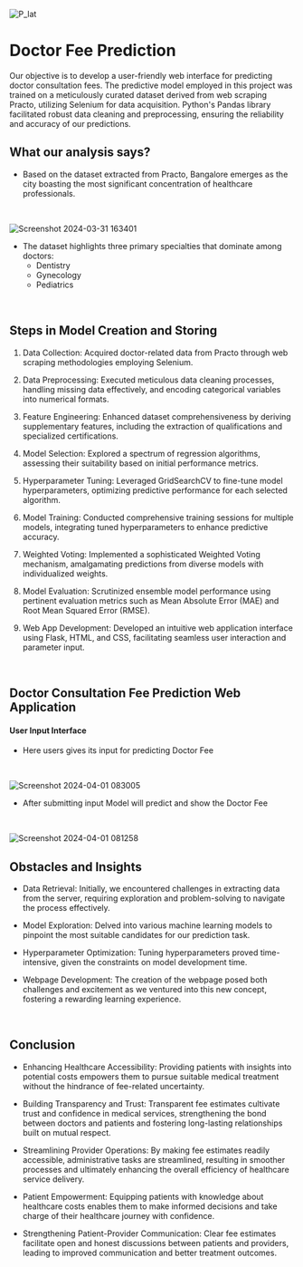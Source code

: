 
![P_lat](https://github.com/digvijaytatrari/MediPricer/assets/37079322/deb5958f-5b22-4fad-9988-e0951740063a)


# Doctor Fee Prediction
Our objective is to develop a user-friendly web interface for predicting doctor consultation fees. The predictive model employed in this project was trained on a meticulously curated dataset derived from web scraping Practo, utilizing Selenium for data acquisition. Python's Pandas library facilitated robust data cleaning and preprocessing, ensuring the reliability and accuracy of our predictions.
<br>

## What our analysis says?

- Based on the dataset extracted from Practo, Bangalore emerges as the city boasting the most significant concentration of healthcare professionals.
<br>

![Screenshot 2024-03-31 163401](https://github.com/digvijaytatrari/MediPricer/assets/37079322/7be954e5-0d28-472d-8365-4d0b17978308)
<br>


- The dataset highlights three primary specialties that dominate among doctors:
  - Dentistry
  - Gynecology
  - Pediatrics

<br>



<be>

## Steps in Model Creation and Storing

1. Data Collection: Acquired doctor-related data from Practo through web scraping methodologies employing Selenium.

2. Data Preprocessing: Executed meticulous data cleaning processes, handling missing data effectively, and encoding categorical variables into numerical formats.

3. Feature Engineering: Enhanced dataset comprehensiveness by deriving supplementary features, including the extraction of qualifications and specialized certifications.

4. Model Selection: Explored a spectrum of regression algorithms, assessing their suitability based on initial performance metrics.

5. Hyperparameter Tuning: Leveraged GridSearchCV to fine-tune model hyperparameters, optimizing predictive performance for each selected algorithm.

6. Model Training: Conducted comprehensive training sessions for multiple models, integrating tuned hyperparameters to enhance predictive accuracy.

7. Weighted Voting: Implemented a sophisticated Weighted Voting mechanism, amalgamating predictions from diverse models with individualized weights.

8. Model Evaluation: Scrutinized ensemble model performance using pertinent evaluation metrics such as Mean Absolute Error (MAE) and Root Mean Squared Error (RMSE).

9. Web App Development: Developed an intuitive web application interface using Flask, HTML, and CSS, facilitating seamless user interaction and parameter input.

<br>

## Doctor Consultation Fee Prediction Web Application

#### User Input Interface
- Here users gives its input for predicting Doctor Fee
<br>

![Screenshot 2024-04-01 083005](https://github.com/digvijaytatrari/MediPricer/assets/37079322/4060776f-1a93-459b-945d-bc807ffe45ad)

- After submitting input Model will predict and show the Doctor Fee
<br>

![Screenshot 2024-04-01 081258](https://github.com/digvijaytatrari/MediPricer/assets/37079322/a8cfdfbe-4859-4c9a-96a6-dc83b8b01338)

## Obstacles and Insights

- Data Retrieval: Initially, we encountered challenges in extracting data from the server, requiring exploration and problem-solving to navigate the process effectively.

- Model Exploration: Delved into various machine learning models to pinpoint the most suitable candidates for our prediction task.

- Hyperparameter Optimization: Tuning hyperparameters proved time-intensive, given the constraints on model development time.

- Webpage Development: The creation of the webpage posed both challenges and excitement as we ventured into this new concept, fostering a rewarding learning experience.

<br>

## Conclusion
- Enhancing Healthcare Accessibility: Providing patients with insights into potential costs empowers them to pursue suitable medical treatment without the hindrance of fee-related uncertainty.

- Building Transparency and Trust: Transparent fee estimates cultivate trust and confidence in medical services, strengthening the bond between doctors and patients and fostering long-lasting relationships built on mutual respect.

- Streamlining Provider Operations: By making fee estimates readily accessible, administrative tasks are streamlined, resulting in smoother processes and ultimately enhancing the overall efficiency of healthcare service delivery.

- Patient Empowerment: Equipping patients with knowledge about healthcare costs enables them to make informed decisions and take charge of their healthcare journey with confidence.

- Strengthening Patient-Provider Communication: Clear fee estimates facilitate open and honest discussions between patients and providers, leading to improved communication and better treatment outcomes.






